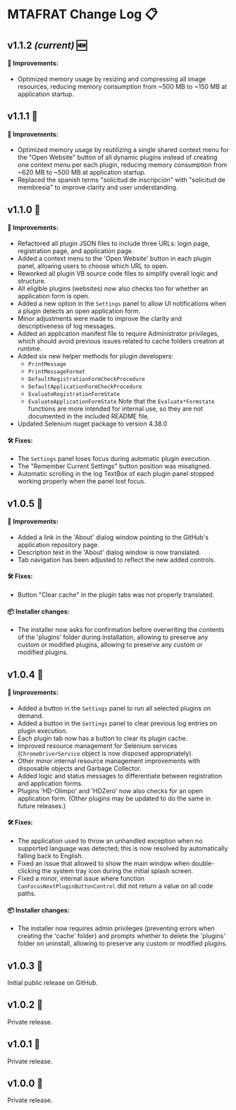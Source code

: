 # MTAFRAT Change Log 📋

## v1.1.2 *(current)* 🆕

#### 🌟 Improvements:
 - Optimized memory usage by resizing and compressing all image resources, reducing memory consumption from ~500 MB to ~150 MB at application startup.

## v1.1.1 🔄

#### 🌟 Improvements:
 - Optimized memory usage by reutilizing a single shared context menu for the "Open Website" button of all dynamic plugins instead of creating one context menu per each plugin, reducing memory consumption from ~620 MB to ~500 MB at application startup.
 - Replaced the spanish terms "solicitud de inscripción" with "solicitud de membresía" to improve clarity and user understanding.

## v1.1.0 🔄

#### 🌟 Improvements:
 - Refactored all plugin JSON files to include three URLs: login page, registration page, and application page.
 - Added a context menu to the 'Open Website' button in each plugin panel, allowing users to choose which URL to open.
 - Reworked all plugin VB source code files to simplify overall logic and structure.
 - All eligible plugins (websites) now also checks too for whether an application form is open.
 - Added a new option in the `Settings` panel to allow UI notifications when a plugin detects an open application form.
 - Minor adjustments were made to improve the clarity and descriptiveness of log messages.
 - Added an application manifest file to require Administrator privileges, which should avoid previous issues related to cache folders creation at runtime.
 - Added six new helper methods for plugin developers:
   - `PrintMessage`
   - `PrintMessageFormat`
   - `DefaultRegistrationFormCheckProcedure`
   - `DefaultApplicationFormCheckProcedure`
   - `EvaluateRegistrationFormState`
   - `EvaluateApplicationFormState`
     Note that the `Evaluate*Formstate` functions are more intended for internal use, so they are not documented in the included README file.
 - Updated Selenium nuget package to version 4.38.0

#### 🛠️ Fixes:
 - The `Settings` panel loses focus during automatic plugin execution.
 - The "Remember Current Settings" button position was misaligned.
 - Automatic scrolling in the log TextBox of each plugin panel stopped working properly when the panel lost focus.

## v1.0.5 🔄

#### 🌟 Improvements:
 - Added a link in the 'About' dialog window pointing to the GitHub's application repository page.
 - Description text in the 'About' dialog window is now translated.
 - Tab navigation has been adjusted to reflect the new added controls.

#### 🛠️ Fixes:
 - Button "Clear cache" in the plugin tabs was not properly translated.

#### 📦 Installer changes:

 - The installer now asks for confirmation before overwriting the contents of the 'plugins' folder during installation, allowing to preserve any custom or modified plugins, allowing to preserve any custom or modified plugins.

## v1.0.4 🔄

#### 🌟 Improvements:
 - Added a button in the `Settings` panel to run all selected plugins on demand.
 - Added a button in the `Settings` panel to clear previous log entries on plugin execution.
 - Each plugin tab now has a button to clear its plugin cache.
 - Improved resource management for Selenium services (`ChromeDriverService` object is now disposed appropriately).
 - Other minor internal resource management improvements with disposable objects and Garbage Collector.
 - Added logic and status messages to differentiate between registration and application forms.
 - Plugins 'HD-Olimpo' and 'HDZero' now also checks for an open application form. (Other plugins may be updated to do the same in future releases.)

#### 🛠️ Fixes:
 - The application used to throw an unhandled exception when no supported language was detected; this is now resolved by automatically falling back to English.
 - Fixed an issue that allowed to show the main window when double-clicking the system tray icon during the initial splash screen.
 - Fixed a minor, internal issue where function `CanFocusNextPluginButtonControl` did not return a value on all code paths.

#### 📦 Installer changes:

 - The installer now requires admin privileges (preventing errors when creating the 'cache' folder) and prompts whether to delete the 'plugins' folder on uninstall, allowing to preserve any custom or modified plugins.

## v1.0.3 🔄
Initial public release on GitHub.

## v1.0.2 🔄
Private release.

## v1.0.1 🔄
Private release.

## v1.0.0 🔄
Private release.